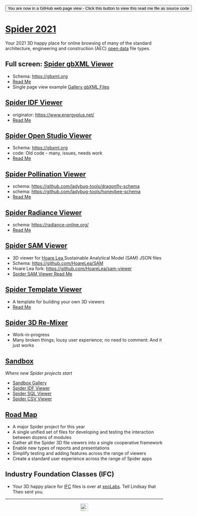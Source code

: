 <span style=display:none; >[You are now in a GitHub source code view - click this link to view Read Me file as a web page]( https://ladybug-tools.github.io/spider-2021/ "View file as a web page." ) </span>

<div><input type=button onclick=window.top.location.href="https://github.com/ladybug-tools/spider-2021"
value="You are now in a GitHub web page view - Click this button to view this read me file as source code" ></div>

# [Spider 2021]( ./index.html )

Your 2021 3D happy place for online browsing of many of the standard architecture, engineering and construction (AEC) [open data]( https://en.wikipedia.org/wiki/Open_data ) file types.

## Full screen: [Spider gbXML Viewer]( https://ladybug.tools/spider-2021/spider-gbxml-viewer/)

<!--@@@
<iframe src=https://ladybug.tools/spider-2021/spider-gbxml-viewer/ class="iframe-resize" ></iframe>
_Spider gbXML Viewer_
@@@-->


* Schema: https://gbxml.org
* [Read Me]( https://github.com/ladybug-tools/spider-2021/tree/master/spider-gbxml-viewer/)
* Single page view example [ Gallery gbXML Files]( https://www.ladybug.tools/spider-2021/spider-gbxml-viewer-lt/gallery-gbxml-files.html )


## [Spider IDF Viewer]( https://ladybug.tools/spider-2021/spider-idf-viewer/)

* originator: https://www.energyplus.net/
* [Read Me]( https://github.com/ladybug-tools/spider-2021/tree/master/spider-idf-viewer/)

## [Spider Open Studio Viewer]( https://ladybug.tools/spider-2021/spider-open-studio-viewer/)

* Schema: https://gbxml.org
* code: Old code - many, issues, needs work
* [Read Me]( https://github.com/ladybug-tools/spider-2021/tree/master/spider-open-studio-viewer/)

## [Spider Pollination Viewer]( https://ladybug.tools/spider-2021/spider-pollination-viewer/)

* schema: https://github.com/ladybug-tools/dragonfly-schema
* schema: https://github.com/ladybug-tools/honeybee-schema
* [Read Me]( https://github.com/ladybug-tools/spider-2021/tree/master/spider-pollinatuion-viewer/)

## [Spider Radiance Viewer]( https://ladybug.tools/spider-2021/spider-radiance-viewer/)

* schema: https://radiance-online.org/
* [Read Me]( https://github.com/ladybug-tools/spider-2021/tree/master/spider-radiance-viewer/)

## [Spider SAM Viewer]( https://ladybug.tools/spider-2021/spider-sam-viewer/)

* 3D viewer for [Hoare Lea ]( https://hoarelea.com/" ) Sustainable Analytical Model (SAM) JSON files
* Schema: https://github.com/HoareLea/SAM
* Hoare Lea fork: https://github.com/HoareLea/sam-viewer
* [Spider SAM Viewer Read Me]( https://github.com/ladybug-tools/spider-2021/tree/master/spider-sam-viewer/)

## [Spider Template Viewer]( https://ladybug.tools/spider-2021/spider-template-viewer/)

* A template for building your own 3D viewers
* [Read Me]( https://github.com/ladybug-tools/spider-2021/tree/master/spider-template-viewer/)


## [Spider 3D Re-Mixer]( https://www.ladybug.tools/spider-2021/spider-3d-remixer/ )

* Work-in-progress
* Many broken things; lousy user experience; no need to comment: And it just works

## [Sandbox]( https://www.ladybug.tools/spider-2021/sandbox )

_Where new Spider projects start_

* [Sandbox Gallery]( https://ladybug.tools/spider-2021/sandbox/ )
* [Spider IDF Viewer]( https://ladybug.tools/spider-2021/sandbox/spider-idf-viewer/ )
* [Spider SQL Viewer]( https://ladybug.tools/spider-2021/sandbox/spider-sql-viewer/ )
* [Spider CSV Viewer]( https://ladybug.tools/spider-2021/sandbox/spider-csv-viewer/ )



## [Road Map]( https://www.ladybug.tools/spider-2021/#spider-3d-remixer-roadmap.md )


* A major Spider project for this year
* A single unified set of files for developing and testing the interaction between dozens of modules
* Gather all the Spider 3D file viewers into a single cooperative framework
* Enable new types of reports and presentations
* Simplify testing and adding features across the range of viewers
* Create a standard user experience across the range of Spider apps

## Industry Foundation Classes (IFC)

* Your 3D happy place for [IFC]( https://en.wikipedia.org/wiki/Industry_Foundation_Classes ) files is over at [xeoLabs]( https://xeolabs.com/ ). Tell Lindsay that Theo sent you.

***

<center><img style=color:green; title="Your AEC 3D viewer happy place!" height="24" width="24"
    src="https://ladybug.tools/artwork/icons_bugs/ico/spider.ico">
</center>